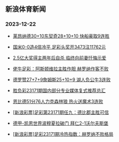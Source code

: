 ## 新浪体育新闻 
### 2023-12-22

+ [莱昂纳德30+10东契奇28+10+10 快船豪取9连胜](https://sports.sina.com.cn/basketball/nba/2023-12-21/doc-imzytwqz0718950.shtml)

+ [国米0-0造4倍冷平 足彩头奖开3473注11762元](https://sports.sina.com.cn/l/2023-12-21/doc-imzytmzi5462111.shtml)

+ [2.5亿大奖得主两年后自杀 临终向前妻忏悔示爱](https://sports.sina.com.cn/l/2023-12-21/doc-imzytmzn4963931.shtml)

+ [佬牛足彩：阿斯顿维拉主胜作胆 赫罗纳作客不败](https://sports.sina.com.cn/l/2023-12-21/doc-imzytsif5355243.shtml)

+ [德罗赞27+7+9詹姆斯25+10+9 湖人负公牛3连败](https://sports.sina.com.cn/basketball/nba/2023-12-21/doc-imzytwre7993599.shtml)

+ [胜负彩23171期国内部分专业媒体复式推荐总汇](https://sports.sina.com.cn/l/2023-12-21/doc-imzytsik4847323.shtml)

+ [恩比德51分76人力克森林狼 热火送魔术3连败](https://sports.sina.com.cn/basketball/nba/2023-12-21/doc-imzytwqz0695320.shtml)

+ [[新浪彩票]足彩第23171期任九：德比郡主胜可信](https://sports.sina.com.cn/l/2023-12-21/doc-imzytsif5332826.shtml)

+ [德甲-凯恩世界波穆夏拉破门 拜仁2-1沃尔夫斯堡](https://sports.sina.com.cn/global/germany/2023-12-21/doc-imzytsih8059932.shtml)

+ [[新浪彩票]足彩23171期冷热指数：赫罗纳不败格局](https://sports.sina.com.cn/l/2023-12-21/doc-imzytsic0776428.shtml)

